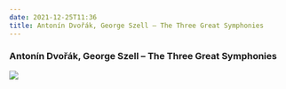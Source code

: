```yaml
---
date: 2021-12-25T11:36
title: Antonín Dvořák, George Szell – The Three Great Symphonies
---
```

### Antonín Dvořák, George Szell – The Three Great Symphonies
[![](https://img.discogs.com/N4hpZerDWiA3zEdsNbGjz3avwMA=/fit-in/600x600/filters:strip_icc():format(jpeg):mode_rgb():quality(90)/discogs-images/R-5000230-1381774420-5061.jpeg.jpg)][1] 

[1]: https://www.discogs.com/release/5000230

